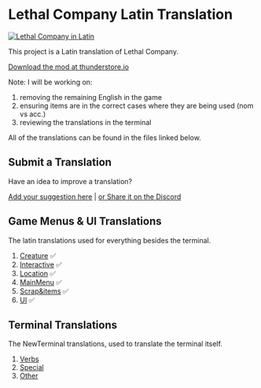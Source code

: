 # Lethal Company Latin Translation

[![Lethal Company in Latin](https://img.youtube.com/vi/fYiwEOz51OU/0.jpg)](https://www.youtube.com/watch?v=fYiwEOz51OU)

This project is a Latin translation of Lethal Company.

[Download the mod at thunderstore.io](https://thunderstore.io/c/lethal-company/p/BepInEx/BepInExPack/)

Note: I will be working on:
1. removing the remaining English in the game
2. ensuring items are in the correct cases where they are being used (nom vs acc.)
3. reviewing the translations in the terminal

All of the translations can be found in the files linked below.

## Submit a Translation

Have an idea to improve a translation?

[Add your suggestion here](https://github.com/benjenkinsv95/lethal-company-latin-mod/issues/new) | [or Share it on the Discord](https://discord.gg/x9ccNeFTWV)


## Game Menus & UI Translations
The latin translations used for everything besides the terminal.

1. [Creature](BepInEx/config/la/Creature.txt) ✅
2. [Interactive](BepInEx/config/la/Interactive.txt) ✅
3. [Location](BepInEx/config/la/Location.txt) ✅
4. [MainMenu](BepInEx/config/la/MainMenu.txt) ✅
5. [Scrap&items](BepInEx/config/la/Scrap&items.txt) ✅
6. [UI](BepInEx/config/la/UI.txt) ✅


## Terminal Translations
The NewTerminal translations, used to translate the terminal itself.

1. [Verbs](BepInEx/config/NewTerminal-Verbs.cfg)
2. [Special](BepInEx/config/NewTerminal-Special.cfg)
3. [Other](BepInEx/config/NewTerminal-Other.cfg)